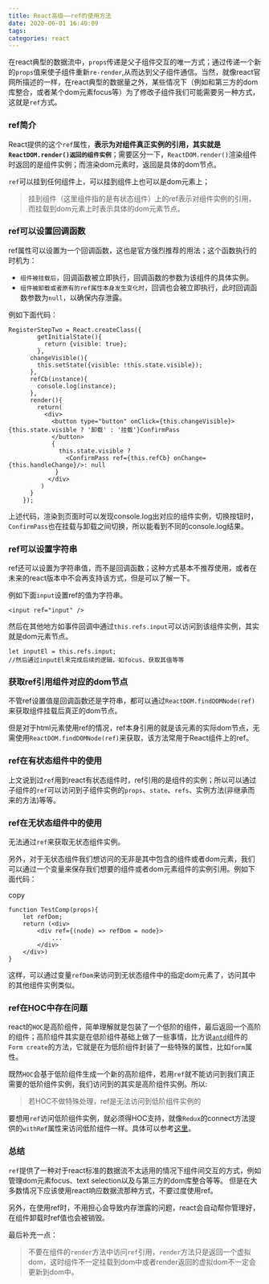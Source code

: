 ```yaml
---
title: React高级——ref的使用方法
date: 2020-06-01 16:40:09
tags:
categories: react
---
```


在react典型的数据流中，`props`传递是父子组件交互的唯一方式；通过传递一个新的`props`值来使子组件重新`re-render`,从而达到父子组件通信。当然，就像react官网所描述的一样，在react典型的数据量之外，某些情况下（例如和第三方的dom库整合，或者某个dom元素focus等）为了修改子组件我们可能需要另一种方式，这就是`ref`方式。

### ref简介

React提供的这个`ref`属性，**表示为对组件真正实例的引用，其实就是`ReactDOM.render()返回的组件实例`**；需要区分一下，`ReactDOM.render()`渲染组件时返回的是组件实例；而渲染dom元素时，返回是具体的dom节点。

`ref`可以挂到任何组件上，可以挂到组件上也可以是dom元素上；

> 挂到组件（这里组件指的是有状态组件）上的ref表示对组件实例的引用，而挂载到dom元素上时表示具体的dom元素节点。

### ref可以设置回调函数

ref属性可以设置为一个回调函数，这也是官方强烈推荐的用法；这个函数执行的时机为：

- `组件被挂载后`，回调函数被立即执行，回调函数的参数为该组件的具体实例。
- `组件被卸载或者原有的ref属性本身发生变化时`，回调也会被立即执行，此时回调函数参数为`null`，以确保内存泄露。

例如下面代码：

```
RegisterStepTwo = React.createClass({
        getInitialState(){
          return {visible: true};
        },
      changeVisible(){
        this.setState({visible: !this.state.visible});
      },
      refCb(instance){
        console.log(instance);
      },
      render(){
        return(
          <div>
            <button type="button" onClick={this.changeVisible}>{this.state.visible ? '卸载' : '挂载'}ConfirmPass
            </button>
            {
              this.state.visible ?
                <ConfirmPass ref={this.refCb} onChange={this.handleChange}/>: null
             }
           </div>
         )
      }
    });
```

上述代码，渲染到页面时可以发现console.log出对应的组件实例，切换按钮时，`ConfirmPass`也在挂载与卸载之间切换，所以能看到不同的console.log结果。

### ref可以设置字符串

ref还可以设置为字符串值，而不是回调函数；这种方式基本不推荐使用，或者在未来的react版本中不会再支持该方式，但是可以了解一下。

例如下面`input`设置ref的值为字符串。

```
<input ref="input" />
```

然后在其他地方如事件回调中通过`this.refs.input`可以访问到该组件实例，其实就是dom元素节点。

```
let inputEl = this.refs.input;
//然后通过inputEl来完成后续的逻辑，如focus、获取其值等等
```

### 获取ref引用组件对应的dom节点

不管ref设置值是回调函数还是字符串，都可以通过`ReactDOM.findDOMNode(ref)`来获取组件挂载后真正的dom节点。

但是对于html元素使用ref的情况，ref本身引用的就是该元素的实际dom节点，无需使用`ReactDOM.findDOMNode(ref)`来获取，该方法常用于React组件上的ref。

### ref在有状态组件中的使用

上文说到过`ref`用到react有状态组件时，ref引用的是组件的实例；所以可以通过子组件的`ref`可以访问到子组件实例的`props`、`state`、`refs`、实例方法(非继承而来的方法)等等。

### ref在无状态组件中的使用

无法通过`ref`来获取无状态组件实例。

另外，对于无状态组件我们想访问的无非是其中包含的组件或者dom元素，我们可以通过一个变量来保存我们想要的组件或者dom元素组件的实例引用。例如下面代码：

copy

```
function TestComp(props){
    let refDom;
    return (<div>
        <div ref={(node) => refDom = node}>
            ...
        </div>
    </div>)
}
```

 

这样，可以通过变量`refDom`来访问到无状态组件中的指定dom元素了，访问其中的其他组件实例类似。

### ref在HOC中存在问题

react的`HOC`是高阶组件，简单理解就是包装了一个低阶的组件，最后返回一个高阶的组件；高阶组件其实是在低阶组件基础上做了一些事情，比方说[`antd`](https://ant.design/docs/react/introduce-cn)组件的`Form create`的方法，它就是在为低阶组件封装了一些特殊的属性，比如`form`属性。

既然`HOC`会基于低阶组件生成一个新的高阶组件，若用`ref`就不能访问到我们真正需要的低阶组件实例，我们访问到的其实是高阶组件实例。所以:

> 若HOC不做特殊处理，ref是无法访问到低阶组件实例的

要想用`ref`访问低阶组件实例，就必须得HOC支持，就像`Redux`的connect方法提供的`withRef`属性来访问低阶组件一样。具体可以参考[这里](https://segmentfault.com/a/1190000008112017#articleHeader12)。

### 总结

`ref`提供了一种对于react标准的数据流不太适用的情况下组件间交互的方式，例如管理dom元素focus、text selection以及与第三方的dom库整合等等。 但是在大多数情况下应该使用react响应数据流那种方式，不要过度使用ref。

另外，在使用ref时，不用担心会导致内存泄露的问题，react会自动帮你管理好，在组件卸载时ref值也会被销毁。

最后补充一点：

> 不要在组件的`render`方法中访问`ref`引用，`render`方法只是返回一个虚拟dom，这时组件不一定挂载到dom中或者render返回的虚拟dom不一定会更新到dom中。